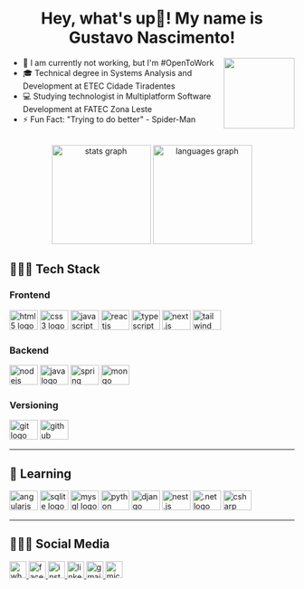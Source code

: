 <h1 align="center">Hey, what's up👋! My name is Gustavo Nascimento!</h1>

<img src="https://media.discordapp.net/attachments/979473643866292225/1016883840360390707/a.gif" height="125" width="125" align="right" />
<div align="left">

- 💼 I am currently not working, but I'm #OpenToWork
- 🎓 Technical degree in Systems Analysis and Development at ETEC Cidade Tiradentes
- 💻 Studying technologist in Multiplatform Software Development at FATEC Zona Leste
- ⚡ Fun Fact: "Trying to do better" - Spider-Man

</div>

<br>

<div align="center">
  <img src="https://github-readme-stats.vercel.app/api?hide_title=false&hide_rank=false&show_icons=true&include_all_commits=true&count_private=true&disable_animations=false&theme=graywhite&locale=en&hide_border=false&username=Gustavo-Nasc" height="175" alt="stats graph"  />
  <img src="https://github-readme-stats.vercel.app/api/top-langs?locale=en&hide_title=false&layout=compact&card_width=320&langs_count=10&theme=graywhite&hide_border=false&username=Gustavo-Nasc" height="175" alt="languages graph"  />
</div>

<h2>👨🏾‍💻 Tech Stack</h2>
<h3>Frontend</h3>
<div>
  <img src="https://cdn.jsdelivr.net/gh/devicons/devicon@latest/icons/html5/html5-plain.svg" height="35" width="50" alt="html5 logo"/>
  <img src="https://cdn.jsdelivr.net/gh/devicons/devicon@latest/icons/css3/css3-plain.svg" height="35" width="50" alt="css3 logo"/>
  <img src="https://cdn.jsdelivr.net/gh/devicons/devicon@latest/icons/javascript/javascript-original.svg" height="35" width="50" alt="javascript logo"/>
  <img src="https://cdn.jsdelivr.net/gh/devicons/devicon@latest/icons/react/react-original.svg" height="35" width="50" alt="reactjs logo"/>
  <img src="https://cdn.jsdelivr.net/gh/devicons/devicon@latest/icons/typescript/typescript-original.svg" height="35" width="50" alt="typescript logo"/>
  <img src="https://cdn.jsdelivr.net/gh/devicons/devicon@latest/icons/nextjs/nextjs-original.svg" height="35" width="50" alt="next.js logo"/>
  <img src="https://cdn.jsdelivr.net/gh/devicons/devicon@latest/icons/tailwindcss/tailwindcss-original.svg" height="35" width="50" alt="tailwind logo" />
</div>

<h3>Backend</h3>
<div>
  <img src="https://cdn.jsdelivr.net/gh/devicons/devicon@latest/icons/nodejs/nodejs-plain-wordmark.svg" height="35" width="50" alt="nodejs logo" />
  <img src="https://cdn.jsdelivr.net/gh/devicons/devicon@latest/icons/java/java-original.svg" height="35" width="50" alt="java logo" />
  <img src="https://cdn.jsdelivr.net/gh/devicons/devicon@latest/icons/spring/spring-original-wordmark.svg" height="35" width="50" alt="spring logo" />
  <img src="https://cdn.jsdelivr.net/gh/devicons/devicon@latest/icons/mongodb/mongodb-plain-wordmark.svg" height="35" width="50" alt="mongo logo" />
</div>

<h3>Versioning</h3>
<div>
  <img src="https://cdn.jsdelivr.net/gh/devicons/devicon@latest/icons/git/git-original.svg" height="35" width="50" alt="git logo" />
  <img src="https://cdn.jsdelivr.net/gh/devicons/devicon@latest/icons/github/github-original.svg" height="35" width="50" alt="github logo" />
</div>

---
<h2>📑 Learning</h2>
<div align="left">
  <img src="https://cdn.jsdelivr.net/gh/devicons/devicon@latest/icons/angularjs/angularjs-plain.svg" height="35" width="50" alt="angularjs logo" />
  <img src="https://cdn.jsdelivr.net/gh/devicons/devicon@latest/icons/sqlite/sqlite-original.svg" height="35" width="50" alt="sqlite logo" />
  <img src="https://cdn.jsdelivr.net/gh/devicons/devicon@latest/icons/mysql/mysql-original.svg" height="35" width="50" alt="mysql logo" />
  <img src="https://cdn.jsdelivr.net/gh/devicons/devicon@latest/icons/python/python-original.svg" height="35" width="50" alt="python logo" />
  <img src="https://cdn.jsdelivr.net/gh/devicons/devicon@latest/icons/django/django-plain-wordmark.svg" height="35" width="50" alt="django logo" />
  <img src="https://cdn.jsdelivr.net/gh/devicons/devicon@latest/icons/nestjs/nestjs-original.svg" height="35" width="50" alt="nest.js logo" />
  <img src="https://cdn.jsdelivr.net/gh/devicons/devicon@latest/icons/dotnetcore/dotnetcore-original.svg" height="35" width="50" alt=".net logo" />
  <img src="https://cdn.jsdelivr.net/gh/devicons/devicon@latest/icons/csharp/csharp-plain.svg" height="35" width="50" alt="csharp logo" />
</div>

---
<h2>🧏🏾‍♂️ Social Media</h2>
<a href="https://wa.me/5511976495898">
  <img src="https://img.shields.io/badge/WhatsApp-25D366?style=for-the-badge&logo=whatsapp&logoColor=white" height="30" alt="whatsapp badge" />
</a>
<a href="https://www.facebook.com/gustanascsouza/">
  <img src="https://img.shields.io/badge/Facebook-1877F2?style=for-the-badge&logo=facebook&logoColor=white" height="30" alt="facebook badge" />
</a>
<a href="https://www.instagram.com/gustanascsouza/">
  <img src="https://img.shields.io/badge/Instagram-E4405F?style=for-the-badge&logo=instagram&logoColor=white" height="30" alt="instagram badge" />
</a>
<a href="https://www.linkedin.com/in/gustanascsouza/">
  <img src="https://img.shields.io/badge/LinkedIn-0077B5?style=for-the-badge&logo=linkedin&logoColor=white" height="30" alt="linkedin badge" />
</a>
<a href="mailto:gunascsouza@gmail.com">
  <img src="https://img.shields.io/badge/Gmail-D14836?style=for-the-badge&logo=gmail&logoColor=white" height="30" alt="gmail badge" />
</a>
<a href="mailto:gustavo.ns@outlook.com.br">
  <img src="https://img.shields.io/static/v1?message=Outlook&logo=microsoft-outlook&label=&color=0078D4&logoColor=white&labelColor=&style=for-the-badge" height="30" alt="microsoft-outlook badge"/>
</a>
